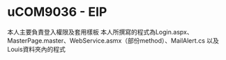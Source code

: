 # uCOM9036 - EIP
本人主要負責登入權限及套用樣板
本人所撰寫的程式為Login.aspx、MasterPage.master、WebService.asmx（部份method）、MailAlert.cs
以及Louis資料夾內的程式
